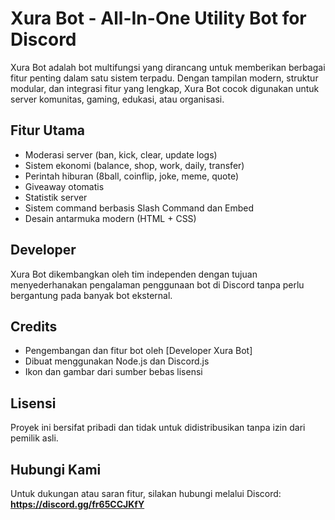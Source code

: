 # Xura Bot - All-In-One Utility Bot for Discord

Xura Bot adalah bot multifungsi yang dirancang untuk memberikan berbagai fitur penting dalam satu sistem terpadu. Dengan tampilan modern, struktur modular, dan integrasi fitur yang lengkap, Xura Bot cocok digunakan untuk server komunitas, gaming, edukasi, atau organisasi.

## Fitur Utama

- Moderasi server (ban, kick, clear, update logs)
- Sistem ekonomi (balance, shop, work, daily, transfer)
- Perintah hiburan (8ball, coinflip, joke, meme, quote)
- Giveaway otomatis
- Statistik server
- Sistem command berbasis Slash Command dan Embed
- Desain antarmuka modern (HTML + CSS)

## Developer

Xura Bot dikembangkan oleh tim independen dengan tujuan menyederhanakan pengalaman penggunaan bot di Discord tanpa perlu bergantung pada banyak bot eksternal.

## Credits

- Pengembangan dan fitur bot oleh [Developer Xura Bot]
- Dibuat menggunakan Node.js dan Discord.js
- Ikon dan gambar dari sumber bebas lisensi

## Lisensi

Proyek ini bersifat pribadi dan tidak untuk didistribusikan tanpa izin dari pemilik asli.

## Hubungi Kami

Untuk dukungan atau saran fitur, silakan hubungi melalui Discord: **https://discord.gg/fr65CCJKfY**
